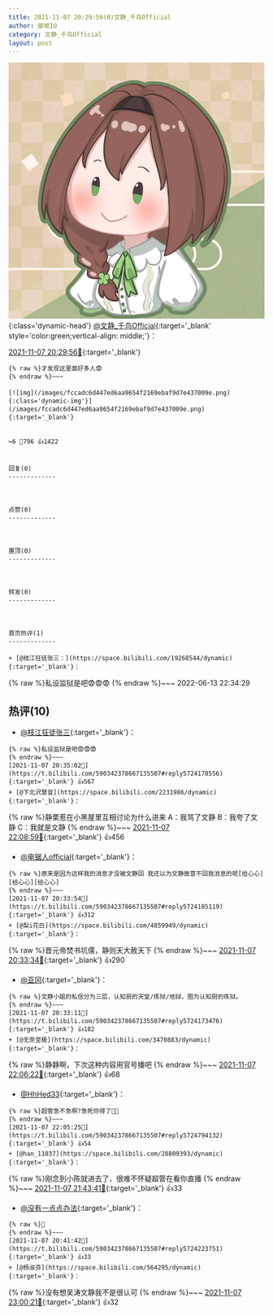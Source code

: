 ```yaml
---
title: 2021-11-07 20:29:56(0)文静_千鸟Official
author: 御坂IO
category: 文静_千鸟Official
layout: post
---
```


![img](/images/ac7482ed1b9a7f203dc68c0c4a77c488a27b108a.jpg){:class='dynamic-head'}
[@文静_千鸟Official](https://space.bilibili.com/667526012/dynamic){:target='_blank' style='color:green;vertical-align: middle;'}：

[2021-11-07 20:29:56🔗](https://t.bilibili.com/590342378667135507){:target='_blank'}

~~~
{% raw %}才发现这里面好多人😨
{% endraw %}~~~

[![img](/images/fccadc6d447ed6aa9654f2169ebaf9d7e437009e.png){:class='dynamic-img'}](/images/fccadc6d447ed6aa9654f2169ebaf9d7e437009e.png){:target='_blank'}


↪️6 💬796 👍1422


回复(0)
-------------



点赞(0)
-------------



置顶(0)
-------------



转发(0)
-------------



首页热评(1)
-------------

+ [@枝江狂徒张三：](https://space.bilibili.com/19268544/dynamic){:target='_blank'}：
~~~
{% raw %}私设监狱是吧😨😨😨
{% endraw %}~~~
2022-06-13 22:34:29


热评(10)
-------------

+ [@枝江狂徒张三](https://space.bilibili.com/19268544/dynamic){:target='_blank'}：
~~~
{% raw %}私设监狱是吧😨😨😨
{% endraw %}~~~
[2021-11-07 20:35:02🔗](https://t.bilibili.com/590342378667135507#reply5724178556){:target='_blank'} 👍567
+ [@下北沢慧音](https://space.bilibili.com/2231986/dynamic){:target='_blank'}：
~~~
{% raw %}静栗惹在小黑屋里互相讨论为什么进来
A：我骂了文静
B：我夸了文静
C：我就是文静
{% endraw %}~~~
[2021-11-07 22:08:59🔗](https://t.bilibili.com/590342378667135507#reply5724822809){:target='_blank'} 👍456
+ [@电锯人official](https://space.bilibili.com/34102140/dynamic){:target='_blank'}：
~~~
{% raw %}原来是因为这样我的消息才没被文静回 我还以为文静故意不回我消息的呢[给心心][给心心][给心心]
{% endraw %}~~~
[2021-11-07 20:33:54🔗](https://t.bilibili.com/590342378667135507#reply5724185119){:target='_blank'} 👍312
+ [@梨i花白](https://space.bilibili.com/4859949/dynamic){:target='_blank'}：
~~~
{% raw %}晋元帝焚书坑儒，静则天大赦天下
{% endraw %}~~~
[2021-11-07 20:33:34🔗](https://t.bilibili.com/590342378667135507#reply5724169780){:target='_blank'} 👍290
+ [@亚冈](https://space.bilibili.com/19122246/dynamic){:target='_blank'}：
~~~
{% raw %}文静小姐的私信分为三层，认知厨的天堂/炼狱/地狱，图为认知厨的炼狱。
{% endraw %}~~~
[2021-11-07 20:33:11🔗](https://t.bilibili.com/590342378667135507#reply5724173476){:target='_blank'} 👍182
+ [@无奈至极](https://space.bilibili.com/3470883/dynamic){:target='_blank'}：
~~~
{% raw %}静静啊，下次这种内容用官号播吧
{% endraw %}~~~
[2021-11-07 22:06:22🔗](https://t.bilibili.com/590342378667135507#reply5724806379){:target='_blank'} 👍68
+ [@HhHed33](https://space.bilibili.com/135262393/dynamic){:target='_blank'}：
~~~
{% raw %}超管急不急啊?急死你得了🤭🤭
{% endraw %}~~~
[2021-11-07 22:05:25🔗](https://t.bilibili.com/590342378667135507#reply5724794132){:target='_blank'} 👍54
+ [@han_11037](https://space.bilibili.com/28809393/dynamic){:target='_blank'}：
~~~
{% raw %}刚念到小陈就进去了，很难不怀疑超管在看你直播
{% endraw %}~~~
[2021-11-07 21:43:41🔗](https://t.bilibili.com/590342378667135507#reply5724648509){:target='_blank'} 👍33
+ [@没有一点点办法](https://space.bilibili.com/22991506/dynamic){:target='_blank'}：
~~~
{% raw %}🤡
{% endraw %}~~~
[2021-11-07 20:41:42🔗](https://t.bilibili.com/590342378667135507#reply5724223751){:target='_blank'} 👍33
+ [@杨淑芬](https://space.bilibili.com/564295/dynamic){:target='_blank'}：
~~~
{% raw %}没有想吴涛文静我不是很认可
{% endraw %}~~~
[2021-11-07 23:00:21🔗](https://t.bilibili.com/590342378667135507#reply5725197389){:target='_blank'} 👍32


